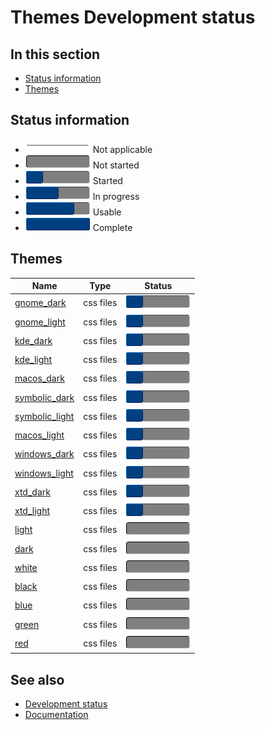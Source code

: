 # Themes Development status

## In this section

* [Status information](#status-information)
* [Themes](#themes)

## Status information

* ![progress](/pictures/progress_ina.png) Not applicable
* ![progress](/pictures/progress0.png) Not started
* ![progress](/pictures/progress25.png) Started
* ![progress](/pictures/progress50.png) In progress
* ![progress](/pictures/progress75.png) Usable
* ![progress](/pictures/progress100.png) Complete

## Themes

| Name                                                                                   | Type      | Status                                 |
| -------------------------------------------------------------------------------------- | --------- | -------------------------------------- |
| [gnome_dark](https://github.com/gammasoft71/xtd/tree/master/themes/gnome_dark)         | css files | ![progress](/pictures/progress25.png)  |
| [gnome_light](https://github.com/gammasoft71/xtd/tree/master/themes/gnome_light)       | css files | ![progress](/pictures/progress25.png)  |
| [kde_dark](https://github.com/gammasoft71/xtd/tree/master/themes/kde_dark)             | css files | ![progress](/pictures/progress25.png)  |
| [kde_light](https://github.com/gammasoft71/xtd/tree/master/themes/kde_light)           | css files | ![progress](/pictures/progress25.png)  |
| [macos_dark](https://github.com/gammasoft71/xtd/tree/master/themes/macos_dark)         | css files | ![progress](/pictures/progress25.png)  |
| [symbolic_dark](https://github.com/gammasoft71/xtd/tree/master/themes/symbolic_dark)   | css files | ![progress](/pictures/progress25.png)  |
| [symbolic_light](https://github.com/gammasoft71/xtd/tree/master/themes/symbolic_light) | css files | ![progress](/pictures/progress25.png)  |
| [macos_light](https://github.com/gammasoft71/xtd/tree/master/themes/macos_light)       | css files | ![progress](/pictures/progress25.png)  |
| [windows_dark](https://github.com/gammasoft71/xtd/tree/master/themes/windows_dark)     | css files | ![progress](/pictures/progress25.png)  |
| [windows_light](https://github.com/gammasoft71/xtd/tree/master/themes/windows_light)   | css files | ![progress](/pictures/progress25.png)  |
| [xtd_dark](https://github.com/gammasoft71/xtd/tree/master/themes/xtd_dark)             | css files | ![progress](/pictures/progress25.png)  |
| [xtd_light](https://github.com/gammasoft71/xtd/tree/master/themes/xtd_light)           | css files | ![progress](/pictures/progress25.png)  |
| [light](https://github.com/gammasoft71/xtd/tree/master/themes/light)                   | css files | ![progress](/pictures/progress0.png)   |
| [dark](https://github.com/gammasoft71/xtd/tree/master/themes/dark)                     | css files | ![progress](/pictures/progress0.png)   |
| [white](https://github.com/gammasoft71/xtd/tree/master/themes/white)                   | css files | ![progress](/pictures/progress0.png)   |
| [black](https://github.com/gammasoft71/xtd/tree/master/themes/black)                   | css files | ![progress](/pictures/progress0.png)   |
| [blue](https://github.com/gammasoft71/xtd/tree/master/themes/blue)                     | css files | ![progress](/pictures/progress0.png)   |
| [green](https://github.com/gammasoft71/xtd/tree/master/themes/green)                   | css files | ![progress](/pictures/progress0.png)   |
| [red](https://github.com/gammasoft71/xtd/tree/master/themes/red)                       | css files | ![progress](/pictures/progress0.png)   |

## See also

* [Development status](/docs/documentation/development_status)
* [Documentation](/docs/documentation)
